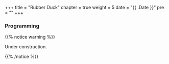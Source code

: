 +++
title = "Rubber Duck"
chapter = true
weight = 5
date = "{{ .Date }}"
pre = "<b></b>"
+++

### Programming


{{% notice warning %}}

Under construction.

{{% /notice %}}